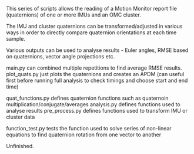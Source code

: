 This series of scripts allows the reading of a Motion Monitor report file (quaternions) of one or more IMUs and an OMC cluster. 

The IMU and cluster quaternions can be transformed/adjusted in various ways in order to directly compare quaternion orientations at each time sample. 

Various outputs can be used to analyse results - Euler angles, RMSE based on quaternions, vector angle projections etc.

main.py can combined multiple repetitions to find average RMSE results. 
plot_quats.py just plots the quaternions and creates an APDM (can useful first before running full analysis to check timings and choose start and end time)

quat_functions.py defines quaternion functions such as quaternoin multiplication/conjugate/averages
analysis.py defines functions used to analyse results
pre_process.py defines functions used to transform IMU or cluster data

function_test.py tests the function used to solve series of non-linear equations to find quaternion rotation from one vector to another

Unfinished.
